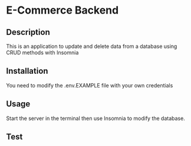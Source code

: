 # E-Commerce Backend

## Description

This is an application to update and delete data from a database using CRUD methods with Insomnia


## Installation

You need to modify the .env.EXAMPLE file with your own credentials

## Usage

Start the server in the terminal then use Insomnia to modify the database.

## Test


